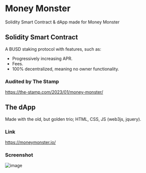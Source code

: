 # Money Monster
Solidity Smart Contract &amp; dApp made for Money Monster

## Solidity Smart Contract
A BUSD staking protocol with features, such as:
- Progressively increasing APR.
- Fees.
- 100% decentralized, meaning no owner functionality.
### Audited by The Stamp
https://the-stamp.com/2023/01/money-monster/

## The dApp
Made with the old, but golden trio; HTML, CSS, JS (web3js, jquery).
### Link
https://moneymonster.io/
### Screenshot
![image](https://user-images.githubusercontent.com/30301013/214820319-26f09e40-5ee1-46ef-b711-e151a1587252.png)
